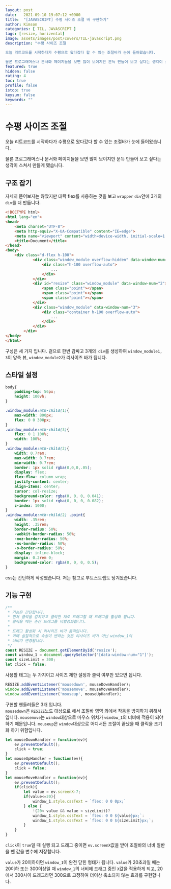 ```yaml
---
layout: post
date:   2021-09-10 19:07:12 +0900
title:  "[JAVASCRIPT] 수평 사이즈 조절 바 구현하기"
author: Kimson
categories: [ TIL, JAVASCRIPT ]
tags: [resize, horizental]
image: assets/images/post/covers/TIL-javascript.png
description: "수평 사이즈 조절

오늘 리트코드를 시작하다가 수평으로 왔다갔다 할 수 있는 조절바가 눈에 들어왔습니다.

물론 프로그래머스나 문서화 페이지들을 보면 많이 보이지만 문득 만들어 보고 싶다는 생각이 스쳐서 만들게 됐습니다."
featured: true
hidden: false
rating: 4
toc: true
profile: false
istop: true
keysum: false
keywords: ""
---
```


# 수평 사이즈 조절

오늘 리트코드를 시작하다가 수평으로 왔다갔다 할 수 있는 조절바가 눈에 들어왔습니다.

물론 프로그래머스나 문서화 페이지들을 보면 많이 보이지만 문득 만들어 보고 싶다는 생각이 스쳐서 만들게 됐습니다.

## 구조 잡기

자세히 뜯어보지는 않았지만 대략 flex를 사용하는 것을 보고 `wrapper` `div`안에 3개의 `div`를 더 만듭니다.

```html
<!DOCTYPE html>
<html lang="en">
<head>
    <meta charset="UTF-8">
    <meta http-equiv="X-UA-Compatible" content="IE=edge">
    <meta name="viewport" content="width=device-width, initial-scale=1.0">
    <title>Document</title>
</head>
<body>
    <div class="d-flex h-100">
            <div class="window_module overflow-hidden" data-window-num="1">
                <div class="h-100 overflow-auto">
                    ...
                </div>
            </div>
            <div id="resize" class="window_module" data-window-num="2">
                <span class="point"></span>
                <span class="point"></span>
                <span class="point"></span>
            </div>
            <div class="window_module" data-window-num="3">
                <div class="container h-100 overflow-auto">
                    ...
                </div>
            </div>
        </div>
</body>
</html>
```

구성은 세 가지 입니다. 겉으로 한번 감싸고 3개의` div`를 생성하여 `window_module1, 3`이 양측 뷰, `window_module2`가 리사이즈 바가 됩니다.

## 스타일 설정

```css
body{
    padding-top: 56px;
    height: 100vh;
}

.window_module:nth-child(1){
    max-width: 800px;
    flex: 0 0 300px;
}
.window_module:nth-child(3){
    flex: 0 1 100%;
    width: 100%;
}
.window_module:nth-child(2){
    width: 0.7rem;
    max-width: 0.7rem;
    min-width: 0.7rem;
    border: 1px solid rgba(0,0,0,.05);
    display: flex;
    flex-flow: column wrap;
    justify-content: center;
    align-items: center;
    cursor: col-resize;
    background-color: rgba(0, 0, 0, 0.041);
    border: 1px solid rgba(0, 0, 0, 0.082);
    z-index: 1000;
}
.window_module:nth-child(2) .point{
    width: .35rem;
    height: .35rem;
    border-radius: 50%;
    -webkit-border-radius: 50%;
    -moz-border-radius: 50%;
    -ms-border-radius: 50%;
    -o-border-radius: 50%;
    display: inline-block;
    margin: 0.2rem 0;
    background-color: rgba(0, 0, 0, 0.5);
}
```

css는 간단하게 작성했습니다. 저는 참고로 부트스트랩도 당겨왔습니다.

## 기능 구현

```javascript
/**
 * 기능은 간단합니다.
 * 먼저 클릭을 감지하고 클릭한 채로 드래그할 때 드래그를 활성화 합니다.
 * 클릭을 떼는 순간 드래그를 비활성화합니다.
 * 
 * 드래그 활성화 시 리사이즈 바가 움직입니다.
 * 이때 실질적으로 속성이 변하는 것은 리사이즈 바가 아닌 window_1의
 * 너비가 변경됩니다.
 */
const RESIZE = document.getElementById('resize');
const window_1 = document.querySelector('[data-window-num="1"]');
const sizeLimit = 300;
let click = false;
```

사용할 태그는 두 가지이고 사이즈 제한 설정과 클릭 여부만 있으면 됩니다.

```javascript
RESIZE.addEventListener('mousedown', mouseDownHandler);
window.addEventListener('mousemove', mouseMoveHandler);
window.addEventListener('mouseup', mouseUpHandler);
```

구현할 핸들러들은 3개 입니다.  
`mousedown`은 `RESIZE`노드 대상으로 해서 조절바 영역 외에서 작동을 방지하기 위해서 입니다. `mousemove`는 `window`대상으로 마우스 위치가 `window_1`의 너비에 적용이 되야하기 때문입니다.
`mouseup`은 `window`대상으로 어디서든 조절이 끝났을 때 클릭을 초기화 하기 위함입니다.

```javascript
let mouseDownHandler = function(ev){
    ev.preventDefault();
    click = true;
}
let mouseUpHandler = function(ev){
    ev.preventDefault();
    click = false;
}
let mouseMoveHandler = function(ev){
    ev.preventDefault();
    if(click){
        let value = ev.screenX-7;
        if(value<=20){
            window_1.style.cssText = `flex: 0 0 0px;`
        } else {
            !(20< value && value < sizeLimit)?
            window_1.style.cssText = `flex: 0 0 ${value}px;`:
            window_1.style.cssText = `flex: 0 0 ${sizeLimit}px;`;
        }
    }
}
```

`click`이 `true`일 때 실행 되고 드래그 중이면 `ev.screenX`값을 받아 조절바의 너비 절반을 뺀 값을 변수에 저장합니다.

`value`가 20이하이면 `window_1`이 완전 닫힌 형태가 됩니다. `value`가 20초과일 때는 20이하 또는 300이상일 때 `window_1`의 너비에 드래그 중인 `X`값을 적용하게 되고, 20에서 300사이 드래그라면 300으로 고정하여 더이상 축소되지 않는 효과를 구현합니다.